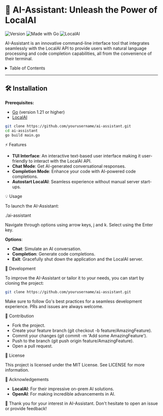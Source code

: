 # 🚀 AI-Assistant: Unleash the Power of LocalAI

![Version](https://img.shields.io/badge/version-1.0.0-blue) ![Made with Go](https://img.shields.io/badge/Made%20with-Go-1f425f.svg) ![LocalAI](https://img.shields.io/badge/LocalAI-Integrated-green)

AI-Assistant is an innovative command-line interface tool that integrates seamlessly with the LocalAI API to provide users with natural language processing and code completion capabilities, all from the convenience of their terminal.

<details>
<summary>Table of Contents</summary>

- [Installation](#installation)
- [Features](#features)
- [Usage](#usage)
- [Development](#development)
- [Contribution](#contribution)
- [License](#license)
- [Acknowledgements](#acknowledgements)

</details>

---

## 🛠 Installation

**Prerequisites:** 
- [Go](https://golang.org/dl/) (version 1.21 or higher)
- [LocalAI](https://localai.link) 

```bash
git clone https://github.com/yourusername/ai-assistant.git
cd ai-assistant
go build main.go
```
⚡ Features

- **TUI Interface**: An interactive text-based user interface making it user-friendly to interact with the LocalAI API.
- **Chat Mode**: Get AI-generated conversational responses.
- **Completion Mode**: Enhance your code with AI-powered code completions.
- **Autostart LocalAI**: Seamless experience without manual server start-ups.

💡 Usage

To launch the AI-Assistant:

./ai-assistant

Navigate through options using arrow keys, j and k. Select using the Enter key.

**Options**:
- **Chat**: Simulate an AI conversation.
- **Completion**: Generate code completions.
- **Exit**: Gracefully shut down the application and the LocalAI server.

🌱 Development

To improve the AI-Assistant or tailor it to your needs, you can start by cloning the project:

```bash
git clone https://github.com/yourusername/ai-assistant.git
```

Make sure to follow Go's best practices for a seamless development experience. PRs and issues are always welcome.

🙌 Contribution

- Fork the project.
- Create your feature branch (git checkout -b feature/AmazingFeature).
- Commit your changes (git commit -m 'Add some AmazingFeature').
- Push to the branch (git push origin feature/AmazingFeature).
- Open a pull request.

📜 License

This project is licensed under the MIT License. See LICENSE for more information.

🌟 Acknowledgements

- **LocalAI**: For their impressive on-prem AI solutions.
- **OpenAI**: For making incredible advancements in AI.

🤝 Thank you for your interest in AI-Assistant. Don't hesitate to open an issue or provide feedback!
